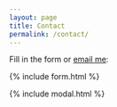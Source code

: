 ```yaml
---
layout: page
title: Contact
permalink: /contact/
---
```


Fill in the form or [email me](mailto:{{site.email}}):

{% include form.html %}

{% include modal.html %}
